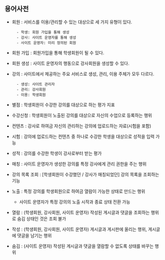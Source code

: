 
## 용어사전

- 회원
    : 서비스를 이용/관리할 수 있는 대상으로 세 가지 유형이 있다.

        - 학생: 회원 가입을 통해 생성
        - 강사: 사이트 운영자를 통해 생성
        - 사이트 운영자: 미리 정의된 회원

- 회원 가입
    : 회원가입을 통해 학생회원이 될 수 있다.

- 회원 생성
    : 사이트 운영자의 행동으로 강사회원을 생성할 수 있다. 

- 강의
    : 사이트에서 제공하는 주요 서비스로 생성, 관리, 이용 주체가 모두 다르다.

        - 생성: 사이트 관리자
        - 관리: 강사회원
        - 이용: 학생회원

- 별점
    : 학생회원이 수강한 강의를 대상으로 하는 평가 지표

- 수강신청
    : 학생회원이 노출된 강의를 대상으로 자신의 수업으로 등록하는 행위

- 컨텐츠
    : 강사로 하여금 자신의 관리하는 강의에 업로드하는 자료(시험을 포함)

- 시험
    : 강의에 업로드하는 컨텐츠 중 하나로 수강한 학생을 대상으로 성적을 입력 가능

- 성적
    : 강의를 수강한 학생이 강사로부터 받는 평가

- 매칭
    : 사이트 운영자가 생성한 강의를 특정 강사에게 관리 권한을 주는 행위

- 강의 목록 조회 
    : [학생회원이 수강했던 / 강사가 매칭되었던] 강의 목록을 조회하는 기능

- 노출
    : 특정 강의를 학생회원으로 하여금 열람이 가능한 상태로 만드는 행위
    - 사이트 운영자가 특정 강의의 노출 시작과 종료 상태 전환 가능

- 열람
    : (학생회원, 강사회원, 사이트 운영자) 작성된 게시글과 댓글을 조회하는 행위로 숨김 상태인 것은 조회 불가

- 작성
    : (학생회원, 강사회원, 사이트 운영자) 게시글과 게시판에 올리는 행위, 게시글에 댓글을 남기는 행위

- 숨김
    : (사이트 운영자) 작성된 게시글과 댓글을 열람할 수 없도록 상태를 바꾸는 행위